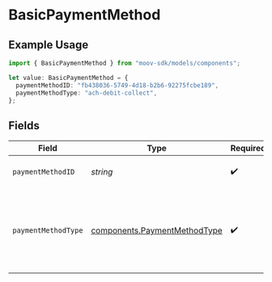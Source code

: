 # BasicPaymentMethod

## Example Usage

```typescript
import { BasicPaymentMethod } from "moov-sdk/models/components";

let value: BasicPaymentMethod = {
  paymentMethodID: "fb438036-5749-4d18-b2b6-92275fcbe189",
  paymentMethodType: "ach-debit-collect",
};
```

## Fields

| Field                                                                        | Type                                                                         | Required                                                                     | Description                                                                  |
| ---------------------------------------------------------------------------- | ---------------------------------------------------------------------------- | ---------------------------------------------------------------------------- | ---------------------------------------------------------------------------- |
| `paymentMethodID`                                                            | *string*                                                                     | :heavy_check_mark:                                                           | ID of the payment method.                                                    |
| `paymentMethodType`                                                          | [components.PaymentMethodType](../../models/components/paymentmethodtype.md) | :heavy_check_mark:                                                           | The payment method type that represents a payment rail and directionality    |